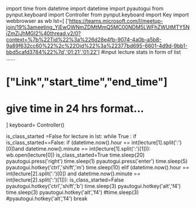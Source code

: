 
import time 
from datetime import datetime 
import pyautogui
from pynput.keyboard import Controller
from pynput.keyboard import Key
import webbrowser as wb
lst=[
    ['https://teams.microsoft.com/l/meetup-join/19%3ameeting_YjEwOWNmZDMtMmQ5MC00NDM5LWFhZWUtMTY5NjZmZjJhMGI2%40thread.v2/0?context=%7b%22Tid%22%3a%226d28e4fb-9074-4a0b-a5b8-9a89f632cc60%22%2c%22Oid%22%3a%22377bd695-6601-4d9d-9bb1-bbd5cafd3784%22%7d','01:21','01:22']
#input lecture stats in form of list ......
# ["Link","start_time","end_time"]
# give time in 24 hrs format...
]
keyboard= Controller()

is_class_started =False
for lecture  in lst:
    while True :
        if is_class_started==False:
            if (datetime.now().hour == int(lecture[1].split(':')[0])and 
                datetime.now().minute == int(lecture[1].split(':')[1])):
                wb.open(lecture[0])
                is_class_started=True
                time.sleep(20)
                pyautogui.press('right')
                time.sleep(1)
                pyautogui.press('enter')
                time.sleep(5)
                pyautogui.hotkey('ctrl','shift','m')
                time.sleep(10)
        elif   (datetime.now().hour == int(lecture[2].split(':')[0]) and
                datetime.now().minute == int(lecture[2].split(':')[1])):
                is_class_started=False
                pyautogui.hotkey('ctrl','shift','b')
                time.sleep(3)
                pyautogui.hotkey('alt','f4')
                time.sleep(3)
                pyautogui.hotkey('alt','f4')
                #time.sleep(3)
                #pyautogui.hotkey('alt','f4')
                break

